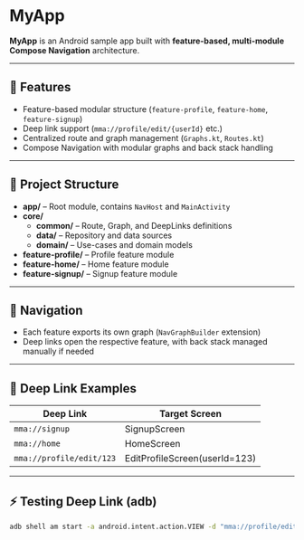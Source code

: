 # MyApp

**MyApp** is an Android sample app built with **feature-based, multi-module Compose Navigation** architecture.

---

## 🚀 Features

- Feature-based modular structure (`feature-profile`, `feature-home`, `feature-signup`)
- Deep link support (`mma://profile/edit/{userId}` etc.)
- Centralized route and graph management (`Graphs.kt`, `Routes.kt`)
- Compose Navigation with modular graphs and back stack handling

---

## 📂 Project Structure
- **app/** – Root module, contains `NavHost` and `MainActivity`
- **core/**
  - **common/** – Route, Graph, and DeepLinks definitions
  - **data/** – Repository and data sources
  - **domain/** – Use-cases and domain models
- **feature-profile/** – Profile feature module
- **feature-home/** – Home feature module
- **feature-signup/** – Signup feature module
---

## 🧭 Navigation

- Each feature exports its own graph (`NavGraphBuilder` extension)
- Deep links open the respective feature, with back stack managed manually if needed

---

## 🔗 Deep Link Examples

| Deep Link                     | Target Screen                 |
|-------------------------------|-------------------------------|
| `mma://signup`               | SignupScreen                  |
| `mma://home`                 | HomeScreen                     |
| `mma://profile/edit/123`     | EditProfileScreen(userId=123) |

---

## ⚡ Testing Deep Link (adb)

```bash
adb shell am start -a android.intent.action.VIEW -d "mma://profile/edit/123" com.ays.mma
